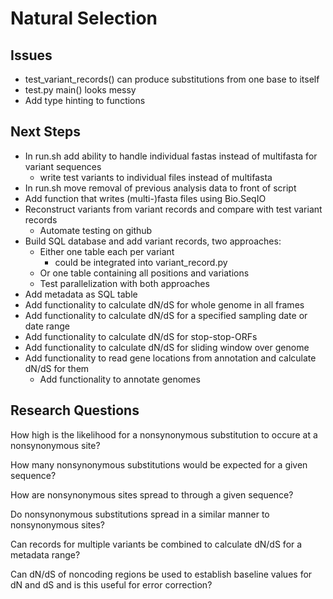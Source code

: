 # Natural Selection
## Issues
- test_variant_records() can produce substitutions from one base to itself
- test.py main() looks messy
- Add type hinting to functions

## Next Steps
- In run.sh add ability to handle individual fastas instead of multifasta for variant sequences
    - write test variants to individual files instead of multifasta
- In run.sh move removal of previous analysis data to front of script
- Add function that writes (multi-)fasta files using Bio.SeqIO
- Reconstruct variants from variant records and compare with test variant records
    - Automate testing on github
- Build SQL database and add variant records, two approaches:
    - Either one table each per variant
        - could be integrated into variant_record.py
    - Or one table containing all positions and variations
    - Test parallelization with both approaches
- Add metadata as SQL table
- Add functionality to calculate dN/dS for whole genome in all frames
- Add functionality to calculate dN/dS for a specified sampling date or date range
- Add functionality to calculate dN/dS for stop-stop-ORFs
- Add functionality to calculate dN/dS for sliding window over genome
- Add functionality to read gene locations from annotation and calculate dN/dS for them
    - Add functionality to annotate genomes

## Research Questions
How high is the likelihood for a nonsynonymous substitution to occure at a nonsynonymous site?

How many nonsynonymous substitutions would be expected for a given sequence?

How are nonsynonymous sites spread to through a given sequence?

Do nonsynonymous substitutions spread in a similar manner to nonsynonymous sites?

Can records for multiple variants be combined to calculate dN/dS for a metadata range?

Can dN/dS of noncoding regions be used to establish baseline values for dN and dS and is this useful for error correction?